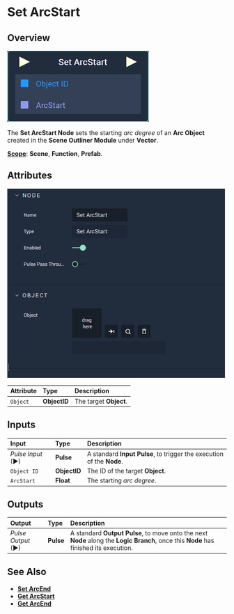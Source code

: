# Set ArcStart

## Overview

![The Set ArcStart Node.](../../../../.gitbook/assets/node-set-arcstart.png)

The **Set ArcStart Node** sets the starting _arc degree_ of an **Arc Object** created in the **Scene Outliner Module** under **Vector**.

[**Scope**](../../../overview.md#scopes): **Scene**, **Function**, **Prefab**.

## Attributes

![The Set ArcStart Node Attributes.](../../../../.gitbook/assets/node-set-arcstart-attr.png)

| Attribute | Type | Description |
| :--- | :--- | :--- |
| `Object` | **ObjectID** | The target **Object**. |

## Inputs

| Input | Type | Description |
| :--- | :--- | :--- |
| _Pulse Input_ \(►\) | **Pulse** | A standard **Input Pulse**, to trigger the execution of the **Node**. |
| `Object ID` | **ObjectID** | The ID of the target **Object**. |
| `ArcStart` | **Float** | The starting _arc degree_. |

## Outputs

| Output | Type | Description |
| :--- | :--- | :--- |
| _Pulse Output_ \(►\) | **Pulse** | A standard **Output Pulse**, to move onto the next **Node** along the **Logic Branch**, once this **Node** has finished its execution. |

## See Also

* [**Set ArcEnd**](setarcend.md)
* [**Get ArcStart**](getarcstart.md)
* [**Get ArcEnd**](getarcend.md)

